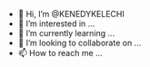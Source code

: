 - 👋 Hi, I’m @KENEDYKELECHI
- 👀 I’m interested in ...
- 🌱 I’m currently learning ...
- 💞️ I’m looking to collaborate on ...
- 📫 How to reach me ...

<!---
KENEDYKELECHI/KENEDYKELECHI is a ✨ special ✨ repository because its `README.md` (this file) appears on your GitHub profile.
You can click the Preview link to take a look at your changes.
--->
